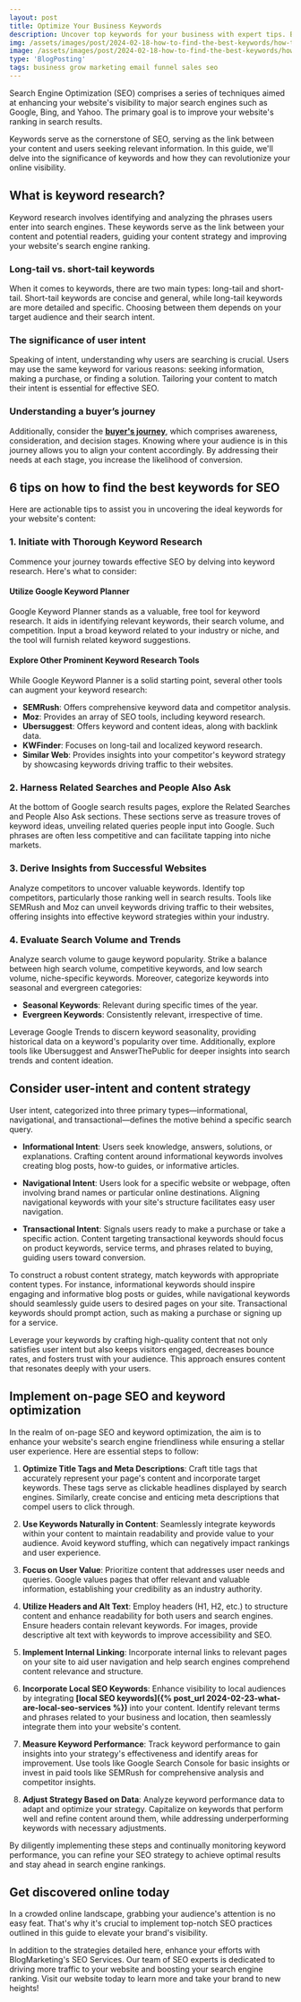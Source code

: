```yaml
---
layout: post
title: Optimize Your Business Keywords
description: Uncover top keywords for your business with expert tips. Boost online visibility by mastering strategic keyword research. Optimize content for SEO success.
img: /assets/images/post/2024-02-18-how-to-find-the-best-keywords/how-to-find-the-best-keywords.png
image: /assets/images/post/2024-02-18-how-to-find-the-best-keywords/how-to-find-the-best-keywords.png
type: 'BlogPosting'
tags: business grow marketing email funnel sales seo
---
```


Search Engine Optimization (SEO) comprises a series of techniques aimed at enhancing your website's visibility to major search engines such as Google, Bing, and Yahoo. The primary goal is to improve your website's ranking in search results. 

Keywords serve as the cornerstone of SEO, serving as the link between your content and users seeking relevant information. In this guide, we'll delve into the significance of keywords and how they can revolutionize your online visibility.

## What is keyword research?  
Keyword research involves identifying and analyzing the phrases users enter into search engines. These keywords serve as the link between your content and potential readers, guiding your content strategy and improving your website's search engine ranking. 

### Long-tail vs. short-tail keywords 
When it comes to keywords, there are two main types: long-tail and short-tail. Short-tail keywords are concise and general, while long-tail keywords are more detailed and specific. Choosing between them depends on your target audience and their search intent.

### The significance of user intent 
Speaking of intent, understanding why users are searching is crucial. Users may use the same keyword for various reasons: seeking information, making a purchase, or finding a solution. Tailoring your content to match their intent is essential for effective SEO.

### Understanding a buyer’s journey 
Additionally, consider the **[buyer's journey](https://blog.hubspot.com/sales/what-is-the-buyers-journey#:~:text=Awareness%20Stage%3A%20The%20buyer%20becomes,provider%20to%20administer%20the%20solution.)**, which comprises awareness, consideration, and decision stages. Knowing where your audience is in this journey allows you to align your content accordingly. By addressing their needs at each stage, you increase the likelihood of conversion.

## 6 tips on how to find the best keywords for SEO 
Here are actionable tips to assist you in uncovering the ideal keywords for your website's content:

### 1. Initiate with Thorough Keyword Research
Commence your journey towards effective SEO by delving into keyword research. Here's what to consider:

#### Utilize Google Keyword Planner
Google Keyword Planner stands as a valuable, free tool for keyword research. It aids in identifying relevant keywords, their search volume, and competition. Input a broad keyword related to your industry or niche, and the tool will furnish related keyword suggestions.

#### Explore Other Prominent Keyword Research Tools
While Google Keyword Planner is a solid starting point, several other tools can augment your keyword research:

- **SEMRush**: Offers comprehensive keyword data and competitor analysis.
- **Moz**: Provides an array of SEO tools, including keyword research.
- **Ubersuggest**: Offers keyword and content ideas, along with backlink data.
- **KWFinder**: Focuses on long-tail and localized keyword research.
- **Similar Web**: Provides insights into your competitor's keyword strategy by showcasing keywords driving traffic to their websites.

### 2. Harness Related Searches and People Also Ask
At the bottom of Google search results pages, explore the Related Searches and People Also Ask sections. These sections serve as treasure troves of keyword ideas, unveiling related queries people input into Google. Such phrases are often less competitive and can facilitate tapping into niche markets.

### 3. Derive Insights from Successful Websites
Analyze competitors to uncover valuable keywords. Identify top competitors, particularly those ranking well in search results. Tools like SEMRush and Moz can unveil keywords driving traffic to their websites, offering insights into effective keyword strategies within your industry.

### 4. Evaluate Search Volume and Trends
Analyze search volume to gauge keyword popularity. Strike a balance between high search volume, competitive keywords, and low search volume, niche-specific keywords. Moreover, categorize keywords into seasonal and evergreen categories:

- **Seasonal Keywords**: Relevant during specific times of the year.
- **Evergreen Keywords**: Consistently relevant, irrespective of time.

Leverage Google Trends to discern keyword seasonality, providing historical data on a keyword's popularity over time. Additionally, explore tools like Ubersuggest and AnswerThePublic for deeper insights into search trends and content ideation.

## Consider user-intent and content strategy  
User intent, categorized into three primary types—informational, navigational, and transactional—defines the motive behind a specific search query.

- **Informational Intent**: Users seek knowledge, answers, solutions, or explanations. Crafting content around informational keywords involves creating blog posts, how-to guides, or informative articles.

- **Navigational Intent**: Users look for a specific website or webpage, often involving brand names or particular online destinations. Aligning navigational keywords with your site's structure facilitates easy user navigation.

- **Transactional Intent**: Signals users ready to make a purchase or take a specific action. Content targeting transactional keywords should focus on product keywords, service terms, and phrases related to buying, guiding users toward conversion.

To construct a robust content strategy, match keywords with appropriate content types. For instance, informational keywords should inspire engaging and informative blog posts or guides, while navigational keywords should seamlessly guide users to desired pages on your site. Transactional keywords should prompt action, such as making a purchase or signing up for a service.

Leverage your keywords by crafting high-quality content that not only satisfies user intent but also keeps visitors engaged, decreases bounce rates, and fosters trust with your audience. This approach ensures content that resonates deeply with your users.

## Implement on-page SEO and keyword optimization  
In the realm of on-page SEO and keyword optimization, the aim is to enhance your website's search engine friendliness while ensuring a stellar user experience. Here are essential steps to follow:

1. **Optimize Title Tags and Meta Descriptions**: Craft title tags that accurately represent your page's content and incorporate target keywords. These tags serve as clickable headlines displayed by search engines. Similarly, create concise and enticing meta descriptions that compel users to click through.

2. **Use Keywords Naturally in Content**: Seamlessly integrate keywords within your content to maintain readability and provide value to your audience. Avoid keyword stuffing, which can negatively impact rankings and user experience.

3. **Focus on User Value**: Prioritize content that addresses user needs and queries. Google values pages that offer relevant and valuable information, establishing your credibility as an industry authority.

4. **Utilize Headers and Alt Text**: Employ headers (H1, H2, etc.) to structure content and enhance readability for both users and search engines. Ensure headers contain relevant keywords. For images, provide descriptive alt text with keywords to improve accessibility and SEO.

5. **Implement Internal Linking**: Incorporate internal links to relevant pages on your site to aid user navigation and help search engines comprehend content relevance and structure.

6. **Incorporate Local SEO Keywords**: Enhance visibility to local audiences by integrating **[local SEO keywords]({% post_url 2024-02-23-what-are-local-seo-services %})** into your content. Identify relevant terms and phrases related to your business and location, then seamlessly integrate them into your website's content.

7. **Measure Keyword Performance**: Track keyword performance to gain insights into your strategy's effectiveness and identify areas for improvement. Use tools like Google Search Console for basic insights or invest in paid tools like SEMRush for comprehensive analysis and competitor insights.

8. **Adjust Strategy Based on Data**: Analyze keyword performance data to adapt and optimize your strategy. Capitalize on keywords that perform well and refine content around them, while addressing underperforming keywords with necessary adjustments.

By diligently implementing these steps and continually monitoring keyword performance, you can refine your SEO strategy to achieve optimal results and stay ahead in search engine rankings.

## Get discovered online today 
In a crowded online landscape, grabbing your audience's attention is no easy feat. That's why it's crucial to implement top-notch SEO practices outlined in this guide to elevate your brand's visibility. 

In addition to the strategies detailed here, enhance your efforts with BlogMarketing's SEO Services. Our team of SEO experts is dedicated to driving more traffic to your website and boosting your search engine ranking. Visit our website today to learn more and take your brand to new heights!